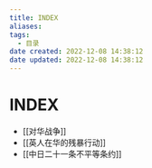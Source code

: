 ```yaml
---
title: INDEX
aliases:
tags:
  - 目录
date created: 2022-12-08 14:38:12
date updated: 2022-12-08 14:38:12
---
```


# INDEX

- [[对华战争]]
- [[英人在华的残暴行动]]
- [[中日二十一条不平等条约]]
